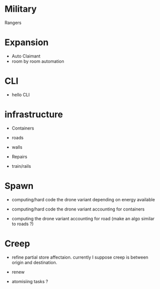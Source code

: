 # Military
Rangers

# Expansion
- Auto Claimant
- room by room automation

# CLI
- hello CLI

# infrastructure
- Containers
- roads
- walls
- Repairs

- train/rails

# Spawn
- computing/hard code the drone variant depending on energy available
- computing/hard code the drone variant accounting for containers 

- computing the drone variant accounting for road (make an algo similar to roads ?)

# Creep
- refine partial store affectaion. currently I suppose creep is between origin and destination.

- renew

- atomisiing tasks ?